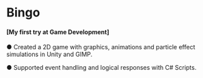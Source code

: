 # Bingo

#### [My first try at Game Development]

●	Created a 2D game with graphics, animations and particle effect simulations in Unity and GIMP.

●	Supported event handling and logical responses with C# Scripts. 
